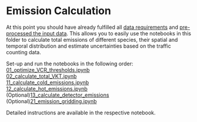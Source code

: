 # Emission Calculation
At this point you should have already fulfilled all [data requirements](/data/README.md) and [pre-processed the input data](/notebooks/data_preprocessing/README.md). This allows you to easily use the notebooks in this folder to calculate total emissions of different species, their spatial and temporal distribution and estimate uncertainties based on the traffic counting data.<br>

Set-up and run the notebooks in the following order:<br>
[01_optimize_VCR_thresholds.ipynb](/notebooks/01_optimize_VCR_thresholds.ipynb)<br>
[02_calculate_total_VKT.ipynb](/notebooks/02_calculate_total_VKT.ipynb)<br>
[11_calculate_cold_emissions.ipynb](/notebooks/11_calculate_cold_emissions.ipynb)<br>
[12_calculate_hot_emissions.ipynb](/notebooks/12_calculate_hot_emissions.ipynb)<br>
(Optional)[13_calculate_detector_emissions](/notebooks/13_calculate_detector_emissons.ipynb)<br>
(Optional)[21_emission_gridding.ipynb](/notebooks/21_emission_gridding.ipynb)<br>

Detailed instructions are available in the respective notebook.